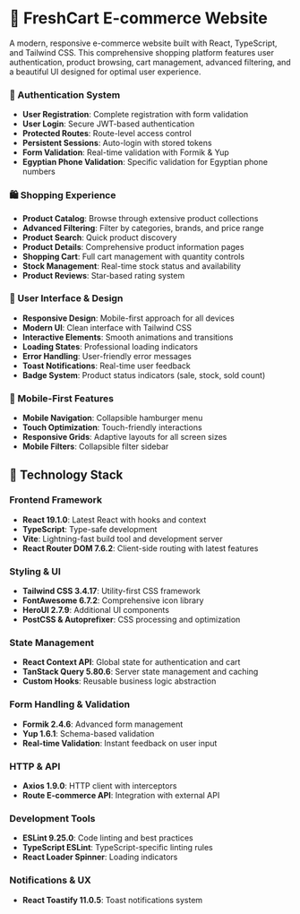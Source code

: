# 🛒 FreshCart E-commerce Website

A modern, responsive e-commerce website built with React, TypeScript, and Tailwind CSS. This comprehensive shopping platform features user authentication, product browsing, cart management, advanced filtering, and a beautiful UI designed for optimal user experience.



### 🔐 Authentication System

- **User Registration**: Complete registration with form validation
- **User Login**: Secure JWT-based authentication
- **Protected Routes**: Route-level access control
- **Persistent Sessions**: Auto-login with stored tokens
- **Form Validation**: Real-time validation with Formik & Yup
- **Egyptian Phone Validation**: Specific validation for Egyptian phone numbers

### 🛍️ Shopping Experience

- **Product Catalog**: Browse through extensive product collections
- **Advanced Filtering**: Filter by categories, brands, and price range
- **Product Search**: Quick product discovery
- **Product Details**: Comprehensive product information pages
- **Shopping Cart**: Full cart management with quantity controls
- **Stock Management**: Real-time stock status and availability
- **Product Reviews**: Star-based rating system

### 🎨 User Interface & Design

- **Responsive Design**: Mobile-first approach for all devices
- **Modern UI**: Clean interface with Tailwind CSS
- **Interactive Elements**: Smooth animations and transitions
- **Loading States**: Professional loading indicators
- **Error Handling**: User-friendly error messages
- **Toast Notifications**: Real-time user feedback
- **Badge System**: Product status indicators (sale, stock, sold count)

### 📱 Mobile-First Features

- **Mobile Navigation**: Collapsible hamburger menu
- **Touch Optimization**: Touch-friendly interactions
- **Responsive Grids**: Adaptive layouts for all screen sizes
- **Mobile Filters**: Collapsible filter sidebar

## 🚀 Technology Stack

### Frontend Framework

- **React 19.1.0**: Latest React with hooks and context
- **TypeScript**: Type-safe development
- **Vite**: Lightning-fast build tool and development server
- **React Router DOM 7.6.2**: Client-side routing with latest features

### Styling & UI

- **Tailwind CSS 3.4.17**: Utility-first CSS framework
- **FontAwesome 6.7.2**: Comprehensive icon library
- **HeroUI 2.7.9**: Additional UI components
- **PostCSS & Autoprefixer**: CSS processing and optimization

### State Management

- **React Context API**: Global state for authentication and cart
- **TanStack Query 5.80.6**: Server state management and caching
- **Custom Hooks**: Reusable business logic abstraction

### Form Handling & Validation

- **Formik 2.4.6**: Advanced form management
- **Yup 1.6.1**: Schema-based validation
- **Real-time Validation**: Instant feedback on user input

### HTTP & API

- **Axios 1.9.0**: HTTP client with interceptors
- **Route E-commerce API**: Integration with external API

### Development Tools

- **ESLint 9.25.0**: Code linting and best practices
- **TypeScript ESLint**: TypeScript-specific linting rules
- **React Loader Spinner**: Loading indicators

### Notifications & UX

- **React Toastify 11.0.5**: Toast notifications system




